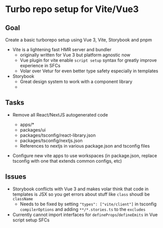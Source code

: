 # Turbo repo setup for Vite/Vue3

## Goal

Create a basic turborepo setup using Vue 3, Vite, Storybook and pnpm

- Vite is a lightening fast HMR server and bundler
  - originally written for Vue 3 but platform agnostic now
  - Vue plugin for vite enable `script setup` syntax for greatly improve experience in SFCs
  - Volar over Vetur for even better type safety especially in templates
- Storybook
  - Great design system to work with a component library
  -
## Tasks

- Remove all React/NextJS autogenerated code
  - apps/*
  - packages/ui
  - packages/tsconfig/react-library.json
  - packages/tsconfig/nextjs.json
  - References to nextjs in various package.json and tsconfig files

- Configure new vite apps to use workspaces (in package.json, replace tsconfig with one that extends common configs, etc)

## Issues

- Storybook conflicts with Vue 3 and makes volar think that code in templates is JSX so you get errors about stuff like `class` shoudl be `className`
  - Needs to be fixed by setting `"types": ["vite/client"]` in tsconfig `compilerOptions` and adding `**/*.stories.ts` to the `excludes`
- Currently cannot import interfaces for `defineProps`/`defineEmits` in Vue script setup SFCs
